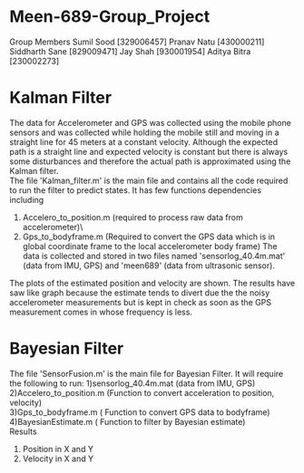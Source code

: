 # Meen-689-Group_Project
Group Members
Sumil Sood [329006457]
Pranav Natu [430000211]
Siddharth Sane [829009471]
Jay Shah [930001954]
Aditya Bitra [230002273]
# Kalman Filter
The data for Accelerometer and GPS was collected using the mobile phone sensors and was collected while holding the mobile still and moving in a straight line for 45 meters at a constant velocity. Although the expected path is a straight line and expected velocity is constant but there is always some disturbances and therefore the actual path is approximated using the Kalman filter.\
The file 'Kalman_filter.m' is the main file and contains all the code required to run the filter to predict states. It has few functions dependencies including
1. Accelero_to_position.m (required to process raw data from accelerometer)\
2. Gps_to_bodyframe.m (Required to convert the GPS data which is in global coordinate frame to the local accelerometer body frame) 
The data is collected and stored in two files named 'sensorlog_40.4m.mat' (data from IMU, GPS) and 'meen689' (data from ultrasonic sensor).

The plots of the estimated position and velocity are shown. The results have saw like graph because the estimate tends to divert due the the noisy accelerometer measurements but is kept in check as soon as the GPS measurement comes in whose frequency is less.


# Bayesian Filter
The file 'SensorFusion.m' is the main file for Bayesian Filter.
It will require the following to run:
1)sensorlog_40.4m.mat (data from IMU, GPS)\
2)Accelero_to_position.m (Function to convert acceleration to position, velocity)\
3)Gps_to_bodyframe.m ( Function to convert GPS data to bodyframe)\
4)BayesianEstimate.m ( Function to filter by Bayesian estimate)\
Results
1) Position in X and Y
2) Velocity in X and Y
